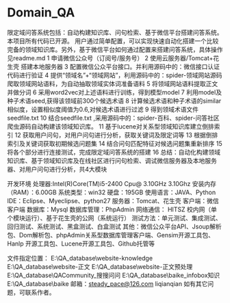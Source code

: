 # Domain_QA
限定域问答系统包括：自动构建知识库、问句检索、基于微信平台搭建问答系统。本项目所有代码已开源。
用户通过简单配置，可以实现快速自动化搭建一个比较完备的领域知识库。另外，基于微信平台如何通过配置来搭建问答系统，具体操作见readme.md
1 申请微信公众号（订阅号/服务号）
2 使用云服务器/Tomcat+花生壳 搭建本地服务器
3 配置微信公众平台接口。并利用源码中的：微信接口认证代码进行验证
4 提供“领域名”+“领域网站”，利用源码中的：spider-领域网站源码爬取领域网站语料，为自动抽取领域实体词准备语料
5 将领域网站语料提取正文并做分词
6 采用word2vec对上述语料进行训练，得到模型model
7 利用model及种子术语seed,获得该领域前300个候选术语
8 计算候选术语和种子术语的similar相似度，设置相似度阈值为0.6,对候选术语进行过滤
9 得到领域术语文件 seedfile.txt
10 结合seedfile.txt ,采用源码中的：spider-百科、spider-问答社区爬虫源码自动构建该领域知识库。
11 基于lucene对关系型领域知识库建立倒排索引
12 获取用户问句，对用户问句进行分析，获取关键词及限定词等
13 根据倒排索引及关键词获取初期候选问题集
14 结合问句匹配特征对候选问题集重新排序
15 将各个部分进行连接测试，完成限定域问答系统的搭建
16 总结：自动化构建领域知识库、基于领域知识库及在线社区进行问句检索、调试微信服务器及本地服务器、对用户问句进行分析，共4大模块

开发环境
处理器:Intel(R)Core(TM)i5-2400 Cpu@ 3.10GHz 3.10Ghz                  安装内存（RAM）：6.00GB
系统类型：win32                                                       硬盘：195GB
使用语言：JAVA、Python                                                IDE：Eclipse、Myeclipse、python27
服务器：Tomcat、花生壳                                                 客户端：微信客户端
数据库：Mysql                                                         数据库管理：PhpAdmin
网络通信： HITSZ 校内网（单个模块运行）、基于花生壳的公网（系统运行）
测试方法：单元测试、集成测试、回归测试、系统测试、黑盒测试、白盒测试
其他：微信公众平台API、Jsoup解析包、Dom解析包、phpAdmin关系型数据库管理客户端、Gensim开源工具包、Hanlp 开源工具包、Lucene开源工具包、Github托管等

文件指定位置：
E:\QA_database\website-knowledge
E:\QA_database\website-正文
E:\QA_database\website-正文预处理
E:\QA_database\QACommunity_搜搜问问
E:\QA_database\baike_infobox知识
E:\QA_database\baike
邮箱：steady_pace@126.com liqianqian  如有其它问题，可联系作者。
